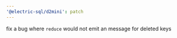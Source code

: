 ```yaml
---
'@electric-sql/d2mini': patch
---
```


fix a bug where `reduce` would not emit an message for deleted keys

